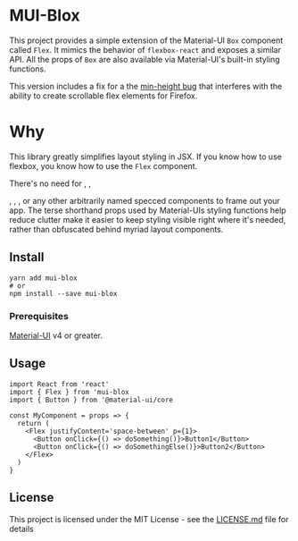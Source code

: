 # MUI-Blox

This project provides a simple extension of the Material-UI `Box` component called `Flex`. It mimics the behavior 
of `flexbox-react` and exposes a similar API. All the props of `Box` are also available via Material-UI's built-in styling 
functions. 

This version includes a fix for a the [min-height bug](https://bugzilla.mozilla.org/show_bug.cgi?id=1043520) that 
interferes with the ability to create scrollable flex elements for Firefox.

# Why

This library greatly simplifies layout styling in JSX. If you know how to use flexbox, you know how to use the `Flex` 
component.

There's no need for <Page>, <View>, <Section>, <PaddedBox>, <SpacedBox>, or any other arbitrarily named specced components 
to frame out your app. The terse shorthand props used by Material-UIs styling functions help reduce clutter make it easier to 
keep styling visible right where it's needed, rather than obfuscated behind myriad layout components. 

## Install

```
yarn add mui-blox
# or
npm install --save mui-blox
```

### Prerequisites

[Material-UI](https://github.com/mui-org/material-ui) v4 or greater.


## Usage

```
import React from 'react'
import { Flex } from 'mui-blox
import { Button } from '@material-ui/core

const MyComponent = props => {
  return (
    <Flex justifyContent='space-between' p={1}>
      <Button onClick={() => doSomething()}>Button1</Button>
      <Button onClick={() => doSomethingElse()}>Button2</Button>
    </Flex>
  )
}
```

## License

This project is licensed under the MIT License - see the [LICENSE.md](LICENSE.md) file for details
